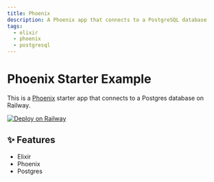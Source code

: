 ```yaml
---
title: Phoenix
description: A Phoenix app that connects to a PostgreSQL database
tags:
  - elixir
  - phoenix
  - postgresql
---
```


# Phoenix Starter Example

This is a [Phoenix](https://www.phoenixframework.org/) starter app that connects to a Postgres database on Railway.

[![Deploy on Railway](https://railway.app/button.svg)](https://railway.app/new/template/0LSBzw)

## ✨ Features

- Elixir
- Phoenix
- Postgres